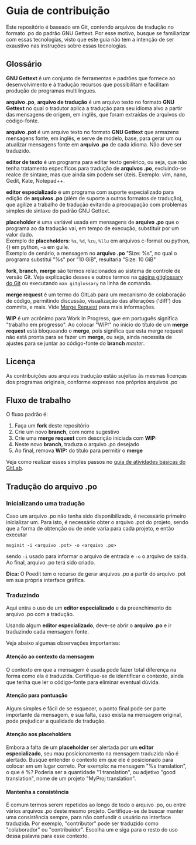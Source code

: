 # Guia de contribuição

Este repositório é baseado em Git, contendo arquivos de tradução no
formato .po do padrão GNU Gettext. Por esse motivo, busque se
familiarizar com essas tecnologias, visto que este guia não tem a
intenção de ser exaustivo nas instruções sobre essas tecnologias.

## Glossário

**GNU Gettext**
é um conjunto de ferramentas e padrões que fornece ao desenvolvimento
e à tradução recursos que possibilitam e facilitam produção de
programas multilíngues.

**arquivo .po**, **arquivo de tradução**
é um arquivo texto no formato **GNU Gettext** no qual o tradutor aplica
a tradução para seu idioma alvo a partir das mensagens de origem,
em inglês, que foram extraídas de arquivos do código-fonte.

**arquivo .pot**
é um arquivo texto no formato **GNU Gettext** que armazena mensagens
fonte, em inglês, e serve de modelo, base, para gerar um ou atualizar
mensagens fonte em **arquivo .po** de cada idioma. Não deve ser traduzido.

**editor de texto**
é um programa para editar texto genérico, ou seja, que não tenha
tratamento específicos para tradução de **arquivos .po**, excluindo-se
realce de sintaxe, mas que ainda sim podem ser úteis.
Exemplo: vim, nano, Gedit, Kate, Notepad++.

**editor especializado**
é um programa com suporte especializado para edição de **arquivos .po**
(além de suporte a outros formatos de tradução), que agilize a trabalho
de tradução evitando a preocupação com problemas simples de sintaxe do
padrão GNU Gettext.

**placeholder**
é uma variável usada em mensagens de **arquivo .po** que o programa ao
da tradução vai, em tempo de execução, substituir por um valor dado. <br/>
Exemplo de **placeholders**: `%s`, `%d`, `%zu`, `%llu` em arquivos
c-format ou python, {} em python, `~a` em guile. <br/>
Exemplo de cenário, a mensagem no **arquivo .po** "Size: %s", no qual o programa
substitui "%s" por "10 GiB", resultaria "Size: 10 GiB"

**fork**, **branch**, **merge**
são termos relacionados ao sistema de controle de
versão Git. Veja explicação desses e outros termos na
[página gitglossary do Git](https://git-scm.com/docs/gitglossary) ou
executando `man gitglossary` na linha de comando.

**merge request**
é um termo do GitLab para um mecanismo de colaboração de código,
permitindo discussão, visualização das alterações ('diff') dos
commits, e mais. Vide
[Merge Request](https://docs.gitlab.com/ee/user/project/merge_requests/)
para mais informações.

**WIP**
é um acrônimo para Work In Progress, que em português significa
"trabalho em progresso". Ao colocar "WIP:" no início do título de
um **merge request** está bloqueando o **merge**, pois significa que
esta merge request não está pronta para se fazer um **merge**,
ou seja, ainda necessita de ajustes para se juntar ao código-fonte
do **branch** _master_.

## Licença

As contribuições aos arquivos tradução estão sujeitas às mesmas licenças
dos programas originais, conforme expresso nos próprios arquivos .po

## Fluxo de trabalho

O fluxo padrão é:

1. Faça um **fork** deste repositório
2. Crie um novo **branch**, com nome sugestivo
3. Crie uma **merge request** com descrição iniciada com **WIP:**
4. Neste novo **branch**, traduza o arquivo .po desejado
5. Ao final, remova **WIP:** do título para permitir o **merge**

Veja como realizar esses simples passos no [guia de atividades básicas do GitLab](https://docs.gitlab.com/ee/gitlab-basics/README.html).

## Tradução do arquivo .po

### Inicializando uma tradução

Caso um arquivo .po não tenha sido disponibilizado, é necessário primeiro
inicializar um. Para isto, é necessário obter o arquivo .pot do projeto,
sendo que a forma de obtenção ou de onde varia para cada projeto, e então
executar

```
msginit -i <arquivo .pot> -o <arquivo .po>
```

sendo `-i` usado para informar o arquivo de entrada e `-o` o arquivo de
saída. Ao final, arquivo .po terá sido criado.

**Dica:** O Poedit tem o recurso de gerar arquivos .po a partir do arquivo .pot
em sua própria interface gráfica.

### Traduzindo

Aqui entra o uso de um **editor especializado** e da preenchimento do
arquivo .po com a tradução.

Usando algum **editor especializado**, deve-se abrir o **arquivo .po** e
ir traduzindo cada mensagem fonte.

Veja abaixo algumas observações importantes:

#### Atenção ao contexto da mensagem

O contexto em que a mensagem é usada pode fazer total diferença na forma
como ela é traduzida. Certifique-se de identificar o contexto, ainda que
tenha que ler o código-fonte para eliminar eventual dúvida.
    
#### Atenção para pontuação

Algum simples e fácil de se esquecer, o ponto final pode ser parte
importante da mensagem, e sua falta, caso exista na mensagem original,
pode prejudicar a qualidade de tradução.
    
#### Atenção aos placeholders

Embora a falta de um **placeholder** ser alertada por um **editor
especializado**, seu mau posicionamento na  mensagem traduzida não
é alertado. Busque entender o contexto em que ele é posicionado
para colocar em um lugar correto. Por exemplo: na mensagem
"%s translation", o que é %? Poderia ser a quantidade "1 translation",
ou adjetivo "good translation", nome de um projeto "MyProj translation".

#### Mantenha a consistência

É comum termos serem repetidos ao longo de todo o arquivo .po, ou
entre vários arquivos .po deste mesmo projeto. Certifique-se de
buscar manter uma consistência sempre, para não confundir o usuário
na interface traduzida. Por exemplo, "contributor" pode ser traduzido
como "colaborador" ou "contribuidor". Escolha um e siga para o resto
do uso dessa palavra para esse contexto.
